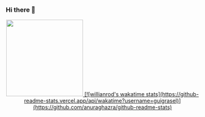 ### Hi there 👋

<div align="center">
  <a href="https://github.com/guigrasel">

  <img height="200em" src="https://github-readme-stats.vercel.app/api?username=guigrasel&show_icons=true&theme=dark&&count_private=true"/>
  [![willianrod's wakatime stats](https://github-readme-stats.vercel.app/api/wakatime?username=guigrasel)](https://github.com/anuraghazra/github-readme-stats)
  
</div>
